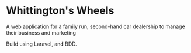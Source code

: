 # Whittington's Wheels
A web application for a family run, second-hand car dealership to manage their business and marketing

Build using Laravel, and BDD.

